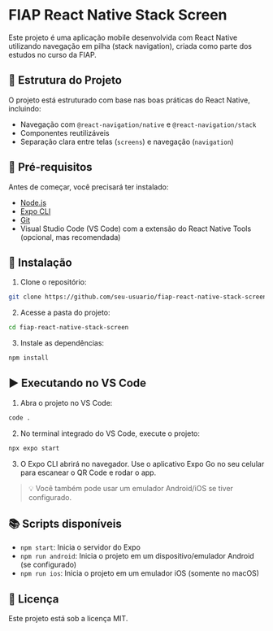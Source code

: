 # FIAP React Native Stack Screen

Este projeto é uma aplicação mobile desenvolvida com React Native utilizando navegação em pilha (stack navigation), criada como parte dos estudos no curso da FIAP.

## 📁 Estrutura do Projeto

O projeto está estruturado com base nas boas práticas do React Native, incluindo:

- Navegação com `@react-navigation/native` e `@react-navigation/stack`
- Componentes reutilizáveis
- Separação clara entre telas (`screens`) e navegação (`navigation`)

## 🚀 Pré-requisitos

Antes de começar, você precisará ter instalado:

- [Node.js](https://nodejs.org/)
- [Expo CLI](https://docs.expo.dev/get-started/installation/)
- [Git](https://git-scm.com/)
- Visual Studio Code (VS Code) com a extensão do React Native Tools (opcional, mas recomendada)

## 🔧 Instalação

1. Clone o repositório:

```bash
git clone https://github.com/seu-usuario/fiap-react-native-stack-screen.git
```

2. Acesse a pasta do projeto:

```bash
cd fiap-react-native-stack-screen
```

3. Instale as dependências:

```bash
npm install
```

## ▶️ Executando no VS Code

1. Abra o projeto no VS Code:

```bash
code .
```

2. No terminal integrado do VS Code, execute o projeto:

```bash
npx expo start
```

3. O Expo CLI abrirá no navegador. Use o aplicativo Expo Go no seu celular para escanear o QR Code e rodar o app.

> 💡 Você também pode usar um emulador Android/iOS se tiver configurado.

## 📚 Scripts disponíveis

- `npm start`: Inicia o servidor do Expo
- `npm run android`: Inicia o projeto em um dispositivo/emulador Android (se configurado)
- `npm run ios`: Inicia o projeto em um emulador iOS (somente no macOS)

## 🧾 Licença

Este projeto está sob a licença MIT.
